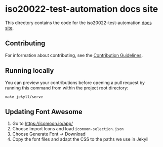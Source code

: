 # iso20022-test-automation docs site

This directory contains the code for the iso20022-test-automation [docs site](https://pulp-digital.github.io/iso20022-test-automation/).

## Contributing

For information about contributing, see the [Contribution Guidelines](https://github.com/pulp-digital/iso20022-test-automation/blob/main/CONTRIBUTING.md).

## Running locally

You can preview your contributions before opening a pull request by running this command from within the project root directory:

`make jekyll/serve`

## Updating Font Awesome

1. Go to <https://icomoon.io/app/>
2. Choose Import Icons and load `icomoon-selection.json`
3. Choose Generate Font → Download
4. Copy the font files and adapt the CSS to the paths we use in Jekyll
